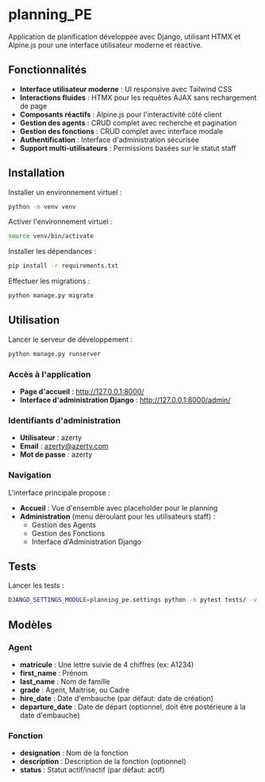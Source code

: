 # planning_PE

Application de planification développée avec Django, utilisant HTMX et Alpine.js pour une interface utilisateur moderne et réactive.

## Fonctionnalités

- **Interface utilisateur moderne** : UI responsive avec Tailwind CSS
- **Interactions fluides** : HTMX pour les requêtes AJAX sans rechargement de page
- **Composants réactifs** : Alpine.js pour l'interactivité côté client
- **Gestion des agents** : CRUD complet avec recherche et pagination
- **Gestion des fonctions** : CRUD complet avec interface modale
- **Authentification** : Interface d'administration sécurisée
- **Support multi-utilisateurs** : Permissions basées sur le statut staff

## Installation

Installer un environnement virtuel :
```bash
python -m venv venv
```

Activer l'environnement virtuel :
```bash
source venv/bin/activate
```

Installer les dépendances :
```bash
pip install -r requirements.txt
```

Effectuer les migrations :
```bash
python manage.py migrate
```

## Utilisation

Lancer le serveur de développement :
```bash
python manage.py runserver
```

### Accès à l'application

- **Page d'accueil** : http://127.0.0.1:8000/
- **Interface d'administration Django** : http://127.0.0.1:8000/admin/

### Identifiants d'administration

- **Utilisateur** : azerty
- **Email** : azerty@azerty.com
- **Mot de passe** : azerty

### Navigation

L'interface principale propose :
- **Accueil** : Vue d'ensemble avec placeholder pour le planning
- **Administration** (menu déroulant pour les utilisateurs staff) :
  - Gestion des Agents
  - Gestion des Fonctions
  - Interface d'Administration Django

## Tests

Lancer les tests :
```bash
DJANGO_SETTINGS_MODULE=planning_pe.settings python -m pytest tests/ -v
```

## Modèles

### Agent
- **matricule** : Une lettre suivie de 4 chiffres (ex: A1234)
- **first_name** : Prénom
- **last_name** : Nom de famille
- **grade** : Agent, Maitrise, ou Cadre
- **hire_date** : Date d'embauche (par défaut: date de création)
- **departure_date** : Date de départ (optionnel, doit être postérieure à la date d'embauche)

### Fonction
- **designation** : Nom de la fonction
- **description** : Description de la fonction (optionnel)
- **status** : Statut actif/inactif (par défaut: actif)
